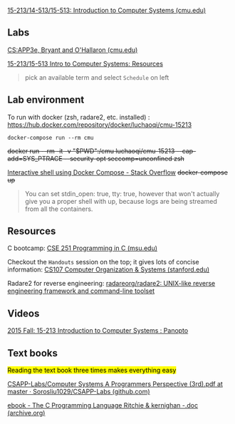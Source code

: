 [15-213/14-513/15-513: Introduction to Computer Systems (cmu.edu)](https://www.cs.cmu.edu/~213/index.html)

## Labs

[CS:APP3e, Bryant and O'Hallaron (cmu.edu)](http://csapp.cs.cmu.edu/3e/labs.html)

[15-213/15-513 Intro to Computer Systems: Resources](https://www.cs.cmu.edu/~213/resources.html)
> pick an available term and select `Schedule` on left


## Lab environment

To run with docker (zsh, radare2, etc. installed) : https://hub.docker.com/repository/docker/luchaoqi/cmu-15213

```
docker-compose run --rm cmu
```

<del>docker run --rm -it -v "$PWD":/cmu luchaoqi/cmu-15213 --cap-add=SYS_PTRACE --security-opt seccomp=unconfined zsh<del>

[Interactive shell using Docker Compose - Stack Overflow](https://stackoverflow.com/questions/36249744/interactive-shell-using-docker-compose) <del>docker-compose up<del>

> You can set stdin_open: true, tty: true, however that won't actually give you a proper shell with up, because logs are being streamed from all the containers.

## Resources

C bootcamp:
[CSE 251 Programming in C (msu.edu)](https://www.cse.msu.edu/~cse251/)

Checkout the `Handouts` session on the top; it gives lots of concise information:
[CS107 Computer Organization & Systems (stanford.edu)](https://user-images.githubusercontent.com/46330265/172753677-b4bac483-43b1-4aab-832e-22039cb072f1.png)

Radare2 for reverse engineering:
[radareorg/radare2: UNIX-like reverse engineering framework and command-line toolset](https://github.com/radareorg/radare2)

## Videos

[2015 Fall: 15-213 Introduction to Computer Systems : Panopto](https://scs.hosted.panopto.com/Panopto/Pages/Sessions/List.aspx#folderID="b96d90ae-9871-4fae-91e2-b1627b43e25e"&sortColumn=0&sortAscending=true&maxResults=50)

## Text books

<mark> Reading the text book three times makes everything easy </mark>

[CSAPP-Labs/Computer Systems A Programmers Perspective (3rd).pdf at master · Sorosliu1029/CSAPP-Labs (github.com)](https://github.com/Sorosliu1029/CSAPP-Labs/blob/master/Computer%20Systems%20A%20Programmers%20Perspective%20(3rd).pdf)

[ebook - The C Programming Language Ritchie & kernighan -.doc (archive.org)](https://ia802802.us.archive.org/15/items/The_C_Programming_Language/The_C_Programming_Language.pdf)
